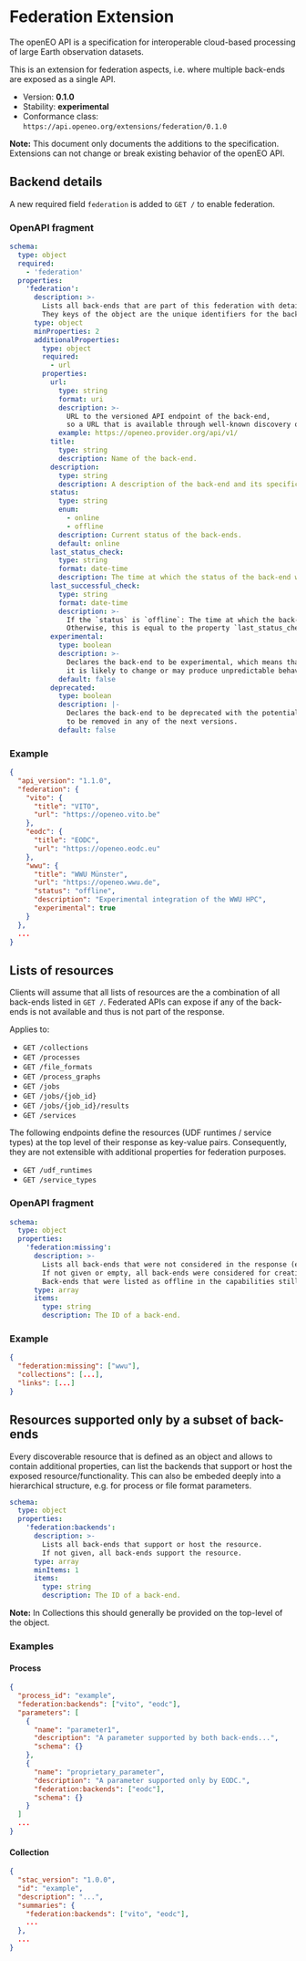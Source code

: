 # Federation Extension

The openEO API is a specification for interoperable cloud-based processing of large Earth observation datasets.

This is an extension for federation aspects, i.e. where multiple back-ends are exposed as a single API.

- Version: **0.1.0**
- Stability: **experimental**
- Conformance class: `https://api.openeo.org/extensions/federation/0.1.0`

**Note:** This document only documents the additions to the specification.
Extensions can not change or break existing behavior of the openEO API.

## Backend details

A new required field `federation` is added to `GET /` to enable federation.

### OpenAPI fragment

```yaml
schema:
  type: object
  required:
    - 'federation'
  properties:
    'federation':
      description: >-
        Lists all back-ends that are part of this federation with details.
        They keys of the object are the unique identifiers for the back-ends that are returned in sub-sequent requests (see below).
      type: object
      minProperties: 2
      additionalProperties:
        type: object
        required:
          - url
        properties:
          url:
            type: string
            format: uri
            description: >-
              URL to the versioned API endpoint of the back-end,
              so a URL that is available through well-known discovery on the back-end.
            example: https://openeo.provider.org/api/v1/
          title:
            type: string
            description: Name of the back-end.
          description:
            type: string
            description: A description of the back-end and its specifics.
          status:
            type: string
            enum:
              - online
              - offline
            description: Current status of the back-ends.
            default: online
          last_status_check:
            type: string
            format: date-time
            description: The time at which the status of the back-end was checked last.
          last_successful_check:
            type: string
            format: date-time
            description: >-
              If the `status` is `offline`: The time at which the back-end was checked and available the last time.
              Otherwise, this is equal to the property `last_status_check`.
          experimental:
            type: boolean
            description: >-
              Declares the back-end to be experimental, which means that
              it is likely to change or may produce unpredictable behaviour.
            default: false
          deprecated:
            type: boolean
            description: |-
              Declares the back-end to be deprecated with the potential
              to be removed in any of the next versions.
            default: false
```

### Example

```json
{
  "api_version": "1.1.0",
  "federation": {
    "vito": {
      "title": "VITO",
      "url": "https://openeo.vito.be"
    },
    "eodc": {
      "title": "EODC",
      "url": "https://openeo.eodc.eu"
    },
    "wwu": {
      "title": "WWU Münster",
      "url": "https://openeo.wwu.de",
      "status": "offline",
      "description": "Experimental integration of the WWU HPC",
      "experimental": true
    }
  },
  ...
}
```

## Lists of resources

Clients will assume that all lists of resources are the a combination of all back-ends listed in `GET /`.
Federated APIs can expose if any of the back-ends is not available and thus is not part of the response.

Applies to:

- `GET /collections`
- `GET /processes`
- `GET /file_formats`
- `GET /process_graphs`
- `GET /jobs`
- `GET /jobs/{job_id}`
- `GET /jobs/{job_id}/results`
- `GET /services`

The following endpoints define the resources (UDF runtimes / service types) at the top level of their response as key-value pairs.
Consequently, they are not extensible with additional properties for federation purposes.

- `GET /udf_runtimes`
- `GET /service_types`

### OpenAPI fragment

```yaml
schema:
  type: object
  properties:
    'federation:missing':
      description: >-
        Lists all back-ends that were not considered in the response (e.g. because they were not accessible).
        If not given or empty, all back-ends were considered for creating the response.
        Back-ends that were listed as offline in the capabilities still need to be listed here.
      type: array
      items:
        type: string
        description: The ID of a back-end.
```

### Example

```json
{
  "federation:missing": ["wwu"],
  "collections": [...],
  "links": [...]
}
```

## Resources supported only by a subset of back-ends

Every discoverable resource that is defined as an object and allows to contain additional properties, can list the backends that support or host the exposed resource/functionality.
This can also be embeded deeply into a hierarchical structure, e.g. for process or file format parameters.

```yaml
schema:
  type: object
  properties:
    'federation:backends':
      description: >-
        Lists all back-ends that support or host the resource.
        If not given, all back-ends support the resource.
      type: array
      minItems: 1
      items:
        type: string
        description: The ID of a back-end.
```

**Note:** In Collections this should generally be provided on the top-level of the object.

### Examples

#### Process

```json
{
  "process_id": "example",
  "federation:backends": ["vito", "eodc"],
  "parameters": [
    {
      "name": "parameter1",
      "description": "A parameter supported by both back-ends...",
      "schema": {}
    },
    {
      "name": "proprietary_parameter",
      "description": "A parameter supported only by EODC.",
      "federation:backends": ["eodc"],
      "schema": {}
    }
  ]
  ...
}
```

#### Collection

```json
{
  "stac_version": "1.0.0",
  "id": "example",
  "description": "...",
  "summaries": {
    "federation:backends": ["vito", "eodc"],
    ...
  },
  ...
}
```
